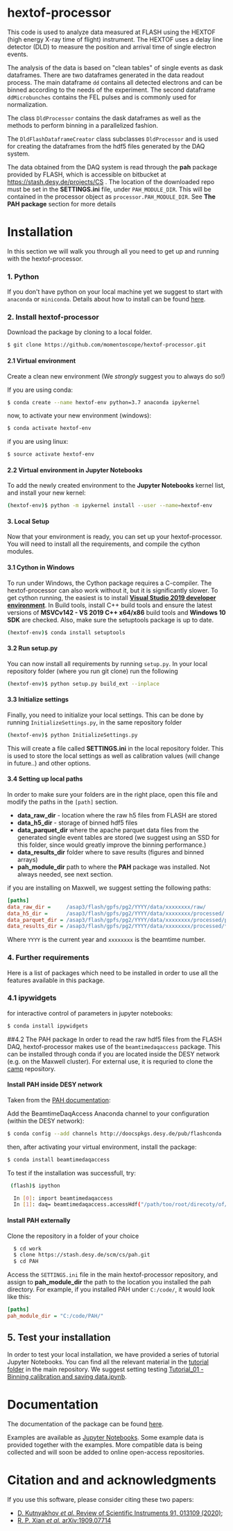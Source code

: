 
# hextof-processor
This code is used to analyze data measured at FLASH using the HEXTOF (high 
energy X-ray time of flight) instrument. The HEXTOF uses a delay line detector 
(DLD) to measure the position and arrival time of single electron events.

The analysis of the data is based on "clean tables" of single events as dask dataframes. 
There are two dataframes generated in the data readout process. 
The main dataframe `dd` contains all detected electrons and can be binned according to the needs of the experiment. 
The second dataframe `ddMicrobunches` contains the FEL pulses and is commonly used for normalization.

The class `DldProcessor` contains the dask dataframes as well as the methods to perform binning in a parallelized fashion.

The `DldFlashDataframeCreator` class subclasses `DldProcessor` and is used for creating the dataframes from the hdf5 files generated by the DAQ system. 

The data obtained from the DAQ system is read through the **pah** package provided by FLASH, which is accessible on bitbucket at https://stash.desy.de/projects/CS . The location of the downloaded repo must be set in the **SETTINGS.ini** file, under `PAH_MODULE_DIR`. This will be contained in the processor object as
`processor.PAH_MODULE_DIR`. See **The PAH package** section for more details


# Installation

In this section we will walk you through all you need to get up and running with the hextof-processor.
### 1. Python
If you don't have python on your local machine yet we suggest to start with `anaconda` or `miniconda`. 
Details about how to install can be found [here](https://docs.anaconda.com/anaconda/install/).

### 2. Install hextof-processor
Download the package by cloning to a local folder.

```bash
$ git clone https://github.com/momentoscope/hextof-processor.git
```
#### 2.1 Virtual environment
Create a clean new environment (We *strongly* suggest you to always do so!)

If you are using conda:
```bash
$ conda create --name hextof-env python=3.7 anaconda ipykernel
```
now, to activate your new environment (windows):
```bash
$ conda activate hextof-env
```
if you are using linux:
```bash
$ source activate hextof-env
```
#### 2.2 Virtual environment in Jupyter Notebooks

To add the newly created environment to the **Jupyter Notebooks** kernel list,
and install your new kernel:
```bash
(hextof-env)$ python -m ipykernel install --user --name=hextof-env
```

#### 3. Local Setup
Now that your environment is ready, you can set up your hextof-processor.
You will need to install all the requirements, and compile the cython modules. 

#### 3.1 Cython in Windows
To run under Windows, the Cython package requires a C-compiler. The hextof-processor can also work without it, but it is significantly slower.
To get cython running, the easiest is to install **[Visual Studio 2019 developer environment](https://visualstudio.microsoft.com/de/downloads)**. 
In Build tools, install C++ build tools and ensure the latest versions of **MSVCv142 - VS 2019 C++ x64/x86** build tools and **Windows 10 SDK** are checked. 
Also, make sure the setuptools package is up to date.
```bash
(hextof-env)$ conda install setuptools
```
#### 3.2 Run setup.py
You can now install all requirements by running `setup.py`. 
In your local repository folder (where you run git clone) run the following
```bash
(hextof-env)$ python setup.py build_ext --inplace
```
#### 3.3 Initialize settings

Finally, you need to initialize your local settings. This can be done by running 
`InitializeSettings.py`, in the same repository folder

```bash
(hextof-env)$ python InitializeSettings.py
```

This will create a file called **SETTINGS.ini** in the local repository folder. This is used to store the local settings as well as calibration values (will change in future..) and other options. 

#### 3.4 Setting up local paths
In order to make sure your folders are in the right place, open this file and modify the paths in the `[path]` section.
 * **data_raw_dir** - location where the raw h5 files from FLASH are stored
 * **data_h5_dir** - storage of binned hdf5 files
 * **data_parquet_dir** where the apache parquet data files from the generated single event tables are stored (we suggest using an SSD for this folder, since would greatly improve the binning performance.)
 * **data_results_dir** folder where to save results (figures and binned arrays)
 * **pah_module_dir** path to where the **PAH** package was installed. Not always needed, see next section.

if you are installing on Maxwell, we suggest setting the following paths:
```ini
[paths]
data_raw_dir =     /asap3/flash/gpfs/pg2/YYYY/data/xxxxxxxx/raw/
data_h5_dir =      /asap3/flash/gpfs/pg2/YYYY/data/xxxxxxxx/processed/
data_parquet_dir = /asap3/flash/gpfs/pg2/YYYY/data/xxxxxxxx/processed/parquet/
data_results_dir = /asap3/flash/gpfs/pg2/YYYY/data/xxxxxxxx/processed/*USER_NAME*/binned/
```
Where `YYYY` is the current year and `xxxxxxxx` is the beamtime number.

### 4. Further requirements
Here is a list of packages which need to be installed in order to use all the features available in this package.

### 4.1 ipywidgets
for interactive control of parameters in jupyter notebooks:

```bash
$ conda install ipywidgets
``` 


##4.2 The PAH package
In order to read the raw hdf5 files from the FLASH DAQ, hextof-processor makes use of the `beamtimedaqaccess` package.
This can be installed through conda if you are located inside the DESY network (e.g. on the Maxwell cluster).
For external use, it is requried to clone the [camp](https://stash.desy.de/projects/CS/repos/pah/browse) repository.

#### Install PAH inside DESY network

Taken from the [PAH documentation](https://stash.desy.de/projects/CS/repos/pah/browse):

Add the BeamtimeDaqAccess Anaconda channel to your configuration (within the DESY network):
```bash
$ conda config --add channels http://doocspkgs.desy.de/pub/flashconda
```
then, after activating your virtual environment, install the package:
```bash
$ conda install beamtimedaqaccess
```

To test if the installation was successfull, try:
```bash
 (flash)$ ipython

  In [0]: import beamtimedaqaccess
  In [1]: daq= beamtimedaqaccess.accessHdf("/path/too/root/direcoty/of/hdf/files")
```

#### Install PAH externally 

Clone the repository in a folder of your choice
```bash
  $ cd work
  $ clone https://stash.desy.de/scm/cs/pah.git
  $ cd PAH
```
Access the `SETTINGS.ini` file in the main hextof-processor repository, and assign to **pah_module_dir** the path to the location you installed the pah directory. 
For example, if you installed PAH under `C:/code/`, it would look like this:
```ini
[paths]
pah_module_dir = "C:/code/PAH/"
```
## 5. Test your installation
In order to test your local installation, we have provided a series of tutorial Jupyter Notebooks. 
You can find all the relevant material in the [tutorial folder](https://github.com/momentoscope/hextof-processor/tree/master/tutorial) in the main repository.
We suggest setting testing [Tutorial_01 - Binning calibration and saving data.ipynb](https://github.com/momentoscope/hextof-processor/blob/master/tutorial/Tutorial_01%20-%20Binning%20calibrating%20and%20saving%20data.ipynb).

# Documentation

The documentation of the package can be found [here](https://momentoscope.github.io/hextof-processor/).

Examples are available as [Jupyter Notebooks](https://github.com/momentoscope/hextof-processor/tree/master/tutorial).
Some example data is provided together with the examples. More compatible data is being collected and will soon be added to online open-access repositories.

# Citation and and acknowledgments 

If you use this software, please consider citing these two papers:
 * [D. Kutnyakhov *et al.* Review of Scientific Instruments 91, 013109 (2020);](https://aip.scitation.org/doi/full/10.1063/1.5118777)
 * [R. P. Xian *et al.* arXiv:1909.07714](https://arxiv.org/abs/1909.07714) 

